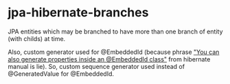 jpa-hibernate-branches
======================

JPA entities which may be branched to have more than one branch of entity (with childs) at time.

Also, custom generator used for @EmbeddedId (because phrase ["You can also generate properties inside an @EmbeddedId class"](http://docs.jboss.org/hibernate/annotations/3.5/reference/en/html_single/#d0e1150)  from hibernate manual is lie).
So, custom sequence generator used instead of @GeneratedValue for @EmbeddedId.